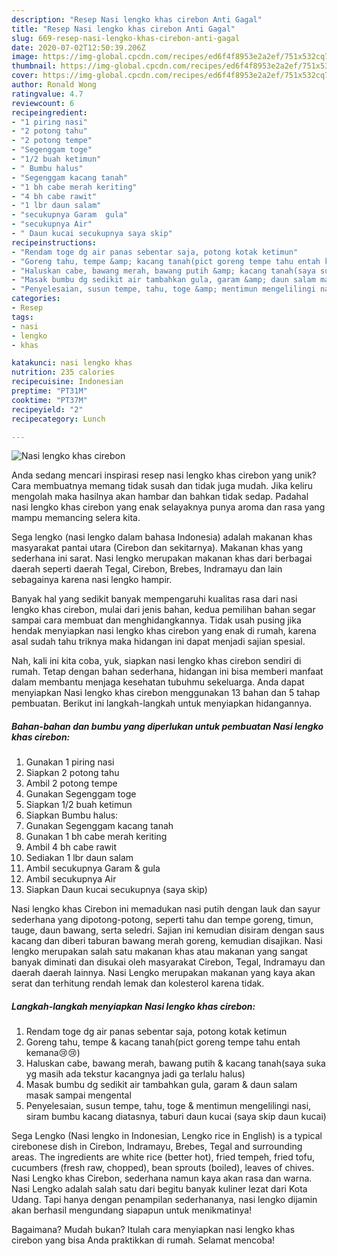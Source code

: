 ```yaml
---
description: "Resep Nasi lengko khas cirebon Anti Gagal"
title: "Resep Nasi lengko khas cirebon Anti Gagal"
slug: 669-resep-nasi-lengko-khas-cirebon-anti-gagal
date: 2020-07-02T12:50:39.206Z
image: https://img-global.cpcdn.com/recipes/ed6f4f8953e2a2ef/751x532cq70/nasi-lengko-khas-cirebon-foto-resep-utama.jpg
thumbnail: https://img-global.cpcdn.com/recipes/ed6f4f8953e2a2ef/751x532cq70/nasi-lengko-khas-cirebon-foto-resep-utama.jpg
cover: https://img-global.cpcdn.com/recipes/ed6f4f8953e2a2ef/751x532cq70/nasi-lengko-khas-cirebon-foto-resep-utama.jpg
author: Ronald Wong
ratingvalue: 4.7
reviewcount: 6
recipeingredient:
- "1 piring nasi"
- "2 potong tahu"
- "2 potong tempe"
- "Segenggam toge"
- "1/2 buah ketimun"
- " Bumbu halus"
- "Segenggam kacang tanah"
- "1 bh cabe merah keriting"
- "4 bh cabe rawit"
- "1 lbr daun salam"
- "secukupnya Garam  gula"
- "secukupnya Air"
- " Daun kucai secukupnya saya skip"
recipeinstructions:
- "Rendam toge dg air panas sebentar saja, potong kotak ketimun"
- "Goreng tahu, tempe &amp; kacang tanah(pict goreng tempe tahu entah kemana😢😢)"
- "Haluskan cabe, bawang merah, bawang putih &amp; kacang tanah(saya suka yg masih ada tekstur kacangnya jadi ga terlalu halus)"
- "Masak bumbu dg sedikit air tambahkan gula, garam &amp; daun salam masak sampai mengental"
- "Penyelesaian, susun tempe, tahu, toge &amp; mentimun mengelilingi nasi, siram bumbu kacang diatasnya, taburi daun kucai (saya skip daun kucai)"
categories:
- Resep
tags:
- nasi
- lengko
- khas

katakunci: nasi lengko khas 
nutrition: 235 calories
recipecuisine: Indonesian
preptime: "PT31M"
cooktime: "PT37M"
recipeyield: "2"
recipecategory: Lunch

---
```



![Nasi lengko khas cirebon](https://img-global.cpcdn.com/recipes/ed6f4f8953e2a2ef/751x532cq70/nasi-lengko-khas-cirebon-foto-resep-utama.jpg)

Anda sedang mencari inspirasi resep nasi lengko khas cirebon yang unik? Cara membuatnya memang tidak susah dan tidak juga mudah. Jika keliru mengolah maka hasilnya akan hambar dan bahkan tidak sedap. Padahal nasi lengko khas cirebon yang enak selayaknya punya aroma dan rasa yang mampu memancing selera kita.

Sega lengko (nasi lengko dalam bahasa Indonesia) adalah makanan khas masyarakat pantai utara (Cirebon dan sekitarnya). Makanan khas yang sederhana ini sarat. Nasi lengko merupakan makanan khas dari berbagai daerah seperti daerah Tegal, Cirebon, Brebes, Indramayu dan lain sebagainya karena nasi lengko hampir.

Banyak hal yang sedikit banyak mempengaruhi kualitas rasa dari nasi lengko khas cirebon, mulai dari jenis bahan, kedua pemilihan bahan segar sampai cara membuat dan menghidangkannya. Tidak usah pusing jika hendak menyiapkan nasi lengko khas cirebon yang enak di rumah, karena asal sudah tahu triknya maka hidangan ini dapat menjadi sajian spesial.


Nah, kali ini kita coba, yuk, siapkan nasi lengko khas cirebon sendiri di rumah. Tetap dengan bahan sederhana, hidangan ini bisa memberi manfaat dalam membantu menjaga kesehatan tubuhmu sekeluarga. Anda dapat menyiapkan Nasi lengko khas cirebon menggunakan 13 bahan dan 5 tahap pembuatan. Berikut ini langkah-langkah untuk menyiapkan hidangannya.

<!--inarticleads1-->

##### Bahan-bahan dan bumbu yang diperlukan untuk pembuatan Nasi lengko khas cirebon:

1. Gunakan 1 piring nasi
1. Siapkan 2 potong tahu
1. Ambil 2 potong tempe
1. Gunakan Segenggam toge
1. Siapkan 1/2 buah ketimun
1. Siapkan  Bumbu halus:
1. Gunakan Segenggam kacang tanah
1. Gunakan 1 bh cabe merah keriting
1. Ambil 4 bh cabe rawit
1. Sediakan 1 lbr daun salam
1. Ambil secukupnya Garam &amp; gula
1. Ambil secukupnya Air
1. Siapkan  Daun kucai secukupnya (saya skip)


Nasi lengko khas Cirebon ini memadukan nasi putih dengan lauk dan sayur sederhana yang dipotong-potong, seperti tahu dan tempe goreng, timun, tauge, daun bawang, serta seledri. Sajian ini kemudian disiram dengan saus kacang dan diberi taburan bawang merah goreng, kemudian disajikan. Nasi lengko merupakan salah satu makanan khas atau makanan yang sangat banyak diminati dan disukai oleh masyarakat Cirebon, Tegal, Indramayu dan daerah daerah lainnya. Nasi Lengko merupakan makanan yang kaya akan serat dan terhitung rendah lemak dan kolesterol karena tidak. 

<!--inarticleads2-->

##### Langkah-langkah menyiapkan Nasi lengko khas cirebon:

1. Rendam toge dg air panas sebentar saja, potong kotak ketimun
1. Goreng tahu, tempe &amp; kacang tanah(pict goreng tempe tahu entah kemana😢😢)
1. Haluskan cabe, bawang merah, bawang putih &amp; kacang tanah(saya suka yg masih ada tekstur kacangnya jadi ga terlalu halus)
1. Masak bumbu dg sedikit air tambahkan gula, garam &amp; daun salam masak sampai mengental
1. Penyelesaian, susun tempe, tahu, toge &amp; mentimun mengelilingi nasi, siram bumbu kacang diatasnya, taburi daun kucai (saya skip daun kucai)


Sega Lengko (Nasi lengko in Indonesian, Lengko rice in English) is a typical cirebonese dish in Cirebon, Indramayu, Brebes, Tegal and surrounding areas. The ingredients are white rice (better hot), fried tempeh, fried tofu, cucumbers (fresh raw, chopped), bean sprouts (boiled), leaves of chives. Nasi Lengko khas Cirebon, sederhana namun kaya akan rasa dan warna. Nasi Lengko adalah salah satu dari begitu banyak kuliner lezat dari Kota Udang. Tapi hanya dengan penampilan sederhananya, nasi lengko dijamin akan berhasil mengundang siapapun untuk menikmatinya! 

Bagaimana? Mudah bukan? Itulah cara menyiapkan nasi lengko khas cirebon yang bisa Anda praktikkan di rumah. Selamat mencoba!
